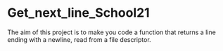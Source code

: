# Get_next_line_School21
The aim of this project is to make you code a function that returns a line ending with a newline, read from a file descriptor.
